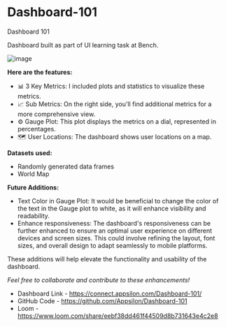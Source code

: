# Dashboard-101
Dashboard 101

Dashboard built as part of UI learning task at Bench.

![image](https://github.com/Appsilon/Dashboard-101/assets/11299574/88211b1e-3254-4bad-b816-169d2bb3024f)

**Here are the features:**
- :bar_chart: 3 Key Metrics: I included plots and statistics to visualize these metrics.
- :chart_with_upwards_trend: Sub Metrics: On the right side, you'll find additional metrics for a more comprehensive view.
- :gear: Gauge Plot: This plot displays the metrics on a dial, represented in percentages.
- :world_map: User Locations: The dashboard shows user locations on a map.

**Datasets used:**
- Randomly generated data frames
- World Map

**Future Additions:**
- Text Color in Gauge Plot: It would be beneficial to change the color of the text in the Gauge plot to white, as it will enhance visibility and readability.
- Enhance responsiveness: The dashboard's responsiveness can be further enhanced to ensure an optimal user experience on different devices and screen sizes. This could involve refining the layout, font sizes, and overall design to adapt seamlessly to mobile platforms.

These additions will help elevate the functionality and usability of the dashboard. 

_Feel free to collaborate and contribute to these enhancements!_


- Dashboard Link - https://connect.appsilon.com/Dashboard-101/
- GitHub Code - https://github.com/Appsilon/Dashboard-101
- Loom - https://www.loom.com/share/eebf38dd461f44509d8b731643e4c2e8
